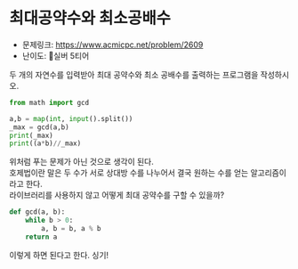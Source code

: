 # 최대공약수와 최소공배수

- 문제링크: https://www.acmicpc.net/problem/2609
- 난이도: 🥈실버 5티어

두 개의 자연수를 입력받아 최대 공약수와 최소 공배수를 출력하는 프로그램을 작성하시오.

```python
from math import gcd

a,b = map(int, input().split())
_max = gcd(a,b)
print(_max)
print((a*b)//_max)
```

위처럼 푸는 문제가 아닌 것으로 생각이 된다.   
호제법이란 말은 두 수가 서로 상대방 수를 나누어서 결국 원하는 수를 얻는 알고리즘이라고 한다.  
라이브러리를 사용하지 않고 어떻게 최대 공약수를 구할 수 있을까?  

```python
def gcd(a, b):
    while b > 0:
        a, b = b, a % b
    return a
```

이렇게 하면 된다고 한다.
싱기!
